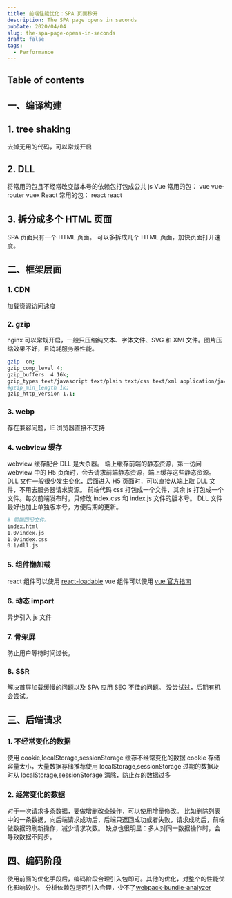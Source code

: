 ```yaml
---
title: 前端性能优化：SPA 页面秒开
description: The SPA page opens in seconds
pubDate: 2020/04/04
slug: the-spa-page-opens-in-seconds
draft: false
tags:
  - Performance
---
```


## Table of contents

## 一、编译构建

## 1. tree shaking

去掉无用的代码，可以常规开启

## 2. DLL

将常用的包且不经常改变版本号的依赖包打包成公共 js
Vue 常用的包： vue vue-router vuex
React 常用的包： react react

## 3. 拆分成多个 HTML 页面

SPA 页面只有一个 HTML 页面。
可以多拆成几个 HTML 页面，加快页面打开速度。

## 二、框架层面

### 1. CDN

加载资源访问速度

### 2. gzip

nginx 可以常规开启，一般只压缩纯文本、字体文件、SVG 和 XMl 文件。图片压缩效果不好，且消耗服务器性能。

```bash
gzip  on;
gzip_comp_level 4;
gzip_buffers  4 16k;
gzip_types text/javascript text/plain text/css text/xml application/javascript application/x-javascript application/xml  application/x-httpd-php application/vnd.ms-fontobject font/ttf font/opentype font/x-woff image/svg+xml;
#gzip_min_length 1k;
gzip_http_version 1.1;
```

### 3. webp

存在兼容问题，IE 浏览器直接不支持

### 4. webview 缓存

webview 缓存配合 DLL 是大杀器。
端上缓存前端的静态资源，第一访问 webview 中的 H5 页面时，会去请求前端静态资源，端上缓存这些静态资源。
DLL 文件一般很少发生变化，后面进入 H5 页面时，可以直接从端上取 DLL 文件，不用去服务器请求资源。
前端代码 css 打包成一个文件，其余 js 打包成一个文件。每次前端发布时，只修改 index.css 和 index.js 文件的版本号。
DLL 文件最好也加上单独版本号，方便后期的更新。

```bash
# 前端四份文件。
index.html
1.0/index.js
1.0/index.css
0.1/dll.js
```

### 5. 组件懒加载

react 组件可以使用 [react-loadable](https://github.com/jamiebuilds/react-loadable)
vue 组件可以使用 [vue 官方指南](https://router.vuejs.org/guide/advanced/lazy-loading.html#grouping-components-in-the-same-chunk)

### 6. 动态 import

异步引入 js 文件

### 7. 骨架屏

防止用户等待时间过长。

### 8. SSR

解决首屏加载缓慢的问题以及 SPA 应用 SEO 不佳的问题。
没尝试过，后期有机会尝试。

## 三、后端请求

### 1. 不经常变化的数据

使用 cookie,localStorage,sessionStorage 缓存不经常变化的数据
cookie 存储容量太小，大量数据存储推荐使用 localStorage,sessionStorage
过期的数据及时从 localStorage,sessionStorage 清除，防止存的数据过多

### 2. 经常变化的数据

对于一次请求多条数据，要做增删改查操作，可以使用增量修改。
比如删除列表中的一条数据，向后端请求成功后，后端只返回成功或者失败，请求成功后，前端做数据的刷新操作，减少请求次数。
缺点也很明显：多人对同一数据操作时，会导致数据不同步。

## 四、编码阶段

使用前面的优化手段后，编码阶段合理引入包即可。其他的优化，对整个的性能优化影响较小。
分析依赖包是否引入合理，少不了[webpack-bundle-analyzer](https://github.com/webpack-contrib/webpack-bundle-analyzer)
